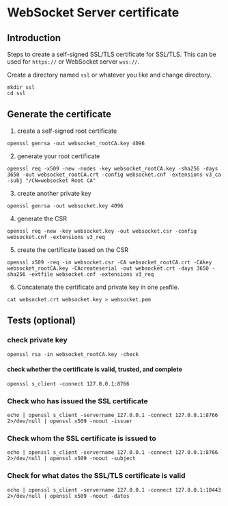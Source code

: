 ﻿# WebSocket Server certificate

## Introduction

Steps to create a self-signed SSL/TLS certificate for SSL/TLS. This can be used for `https://` or WebSocket server `wss://`.

Create a directory named `ssl` or whatever you like and change directory.

```command
mkdir ssl
cd ssl
```

## Generate the certificate
1. create a self-signed root certificate
```command
openssl genrsa -out websocket_rootCA.key 4096
```
2. generate your root certificate
```command
openssl req -x509 -new -nodes -key websocket_rootCA.key -sha256 -days 3650 -out websocket_rootCA.crt -config websocket.cnf -extensions v3_ca -subj "/CN=websocket Root CA"
```
3. create another private key
```command
openssl genrsa -out websocket.key 4096
```
4. generate the CSR
```command
openssl req -new -key websocket.key -out websocket.csr -config websocket.cnf -extensions v3_req
```
5. create the certificate based on the CSR
```command
openssl x509 -req -in websocket.csr -CA websocket_rootCA.crt -CAkey websocket_rootCA.key -CAcreateserial -out websocket.crt -days 3650 -sha256 -extfile websocket.cnf -extensions v3_req
```
6. Concatenate the certificate and private key in one `pem`file.
```command
cat websocket.crt websocket.key > websocket.pem
```

## Tests (optional)

### check private key
```command
openssl rsa -in websocket_rootCA.key -check
```

#### check whether the certificate is valid, trusted, and complete
```command
openssl s_client -connect 127.0.0.1:8766
```

### Check who has issued the SSL certificate
```command
echo | openssl s_client -servername 127.0.0.1 -connect 127.0.0.1:8766 2>/dev/null | openssl x509 -noout -issuer
```

### Check whom the SSL certificate is issued to
```command
echo | openssl s_client -servername 127.0.0.1 -connect 127.0.0.1:8766 2>/dev/null | openssl x509 -noout -subject
```

### Check for what dates the SSL/TLS certificate is valid
```command
echo | openssl s_client -servername 127.0.0.1 -connect 127.0.0.1:10443 2>/dev/null | openssl x509 -noout -dates
```
